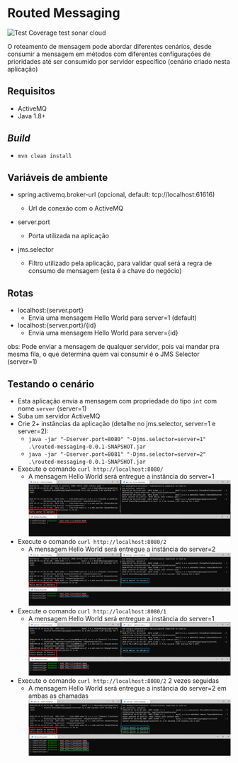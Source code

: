 # Routed Messaging 
![Test Coverage](https://github.com/FelipeNathan/Routed-Messaging/workflows/Test%20Coverage/badge.svg?branch=master)
test sonar cloud

O roteamento de mensagem pode abordar diferentes cenários, desde consumir a mensagem em métodos com diferentes configurações de prioridades até ser consumido por servidor específico (cenário criado nesta aplicação) 

## Requisitos
 * ActiveMQ
 * Java 1.8+
 
## _Build_
* `mvn clean install`

## Variáveis de ambiente
* spring.activemq.broker-url (opcional, default: tcp://localhost:61616)
  * Url de conexão com o ActiveMQ
  
* server.port
  * Porta utilizada na aplicação
  
* jms.selector
  * Filtro utilizado pela aplicação, para validar qual será a regra de consumo de mensagem (esta é a chave do negócio)

## Rotas
* localhost:{server.port}
  * Envia uma mensagem Hello World para server=1 (default) 
* localhost:{server.port}/{id}
  * Envia uma mensagem Hello World para server={id}
  
obs: Pode enviar a mensagem de qualquer servidor, pois vai mandar pra mesma fila, o que determina quem vai consumir é o JMS Selector (server=1)

## Testando o cenário
* Esta aplicação envia a mensagem com propriedade do tipo `int` com nome `server` (server=1)
* Suba um servidor ActiveMQ
* Crie 2+ instâncias da aplicação (detalhe no jms.selector, server=1 e server=2):
  * `java -jar "-Dserver.port=8080" "-Djms.selector=server=1" .\routed-messaging-0.0.1-SNAPSHOT.jar`
  * `java -jar "-Dserver.port=8081" "-Djms.selector=server=2" .\routed-messaging-0.0.1-SNAPSHOT.jar`
* Execute o comando `curl http://localhost:8080/`
  * A mensagem Hello World será entregue a instância do server=1
  ![Message to server=1 without param](/images/sent-server-1.png?raw=true)
* Execute o comando `curl http://localhost:8080/2`
  * A mensagem Hello World será entregue a instância do server=2
  ![Message to server=2](/images/sent-server-2.png?raw=true)
* Execute o comando `curl http://localhost:8080/1`
  * A mensagem Hello World será entregue a instância do server=1
  ![Message to server=1 with param](/images/sent-server-1-with-param.png?raw=true)
* Execute o comando `curl http://localhost:8080/2` 2 vezes seguidas
  * A mensagem Hello World será entregue a instância do server=2 em ambas as chamadas
  ![Message to server=2](/images/sent-server-2-twice-in-a-row.png?raw=true)
